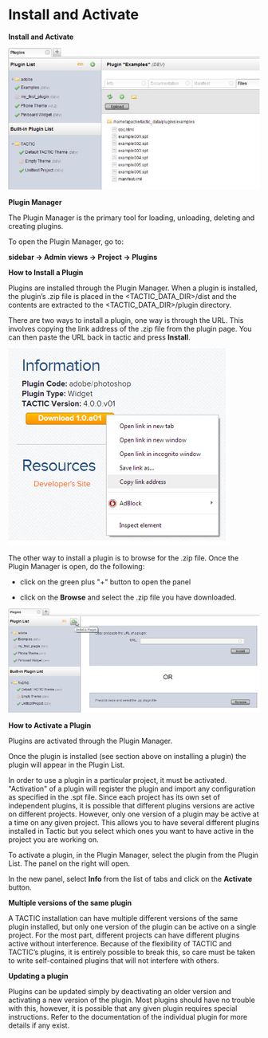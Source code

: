 # Install and Activate

**Install and Activate**

![image](media/0_plugins_overview.png)

**Plugin Manager**

The Plugin Manager is the primary tool for loading, unloading, deleting
and creating plugins.

To open the Plugin Manager, go to:

**sidebar → Admin views → Project → Plugins**

**How to Install a Plugin**

Plugins are installed through the Plugin Manager. When a plugin is
installed, the plugin’s .zip file is placed in the
&lt;TACTIC\_DATA\_DIR&gt;/dist and the contents are extracted to the
&lt;TACTIC\_DATA\_DIR&gt;/plugin directory.

There are two ways to install a plugin, one way is through the URL. This
involves copying the link address of the .zip file from the plugin page.
You can then paste the URL back in tactic and press **Install**.

![image](media/1_copy_link_address.png)

The other way to install a plugin is to browse for the .zip file. Once
the Plugin Manager is open, do the following:

-   click on the green plus "+" button to open the panel

-   click on the **Browse** and select the .zip file you have downloaded.

![image](media/1_install_browse.png)

**How to Activate a Plugin**

Plugins are activated through the Plugin Manager.

Once the plugin is installed (see section above on installing a plugin)
the plugin will appear in the Plugin List.

In order to use a plugin in a particular project, it must be activated.
"Activation" of a plugin will register the plugin and import any
configuration as specified in the .spt file. Since each project has its
own set of independent plugins, it is possible that different plugins
versions are active on different projects. However, only one version of
a plugin may be active at a time on any given project. This allows you
to have several different plugins installed in Tactic but you select
which ones you want to have active in the project you are working on.

To activate a plugin, in the Plugin Manager, select the plugin from the
Plugin List. The panel on the right will open.

In the new panel, select **Info** from the list of tabs and click on the
**Activate** button.

**Multiple versions of the same plugin**

A TACTIC installation can have multiple different versions of the same
plugin installed, but only one version of the plugin can be active on a
single project. For the most part, different projects can have different
plugins active without interference. Because of the flexibility of
TACTIC and TACTIC’s plugins, it is entirely possible to break this, so
care must be taken to write self-contained plugins that will not
interfere with others.

**Updating a plugin**

Plugins can be updated simply by deactivating an older version and
activating a new version of the plugin. Most plugins should have no
trouble with this, however, it is possible that any given plugin
requires special instructions. Refer to the documentation of the
individual plugin for more details if any exist.
